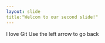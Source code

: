 ```yaml
---
layout: slide 
title:"Welcom to our second slide!"
---
```

I love Git
Use the left arrow to go back 

